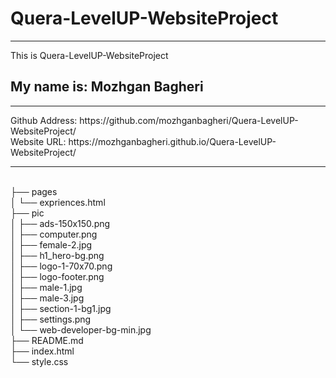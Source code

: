 # Quera-LevelUP-WebsiteProject
<hr>
<p>This is Quera-LevelUP-WebsiteProject</p>
<h2>My name is: Mozhgan Bagheri</h2>
<hr>
Github Address: https://github.com/mozhganbagheri/Quera-LevelUP-WebsiteProject/
<br>
Website URL: https://mozhganbagheri.github.io/Quera-LevelUP-WebsiteProject/
<hr>
<br>
    ├── pages<br>
    │   └── expriences.html<br>
    ├── pic<br>
    │   ├── ads-150x150.png<br>
    │   ├── computer.png<br>
    │   ├── female-2.jpg<br>
    │   ├── h1_hero-bg.png<br>
    │   ├── logo-1-70x70.png<br>
    │   ├── logo-footer.png<br>
    │   ├── male-1.jpg<br>
    │   ├── male-3.jpg<br>
    │   ├── section-1-bg1.jpg<br>
    │   ├── settings.png<br>
    │   └── web-developer-bg-min.jpg<br>
    ├── README.md <br>
    ├── index.html <br>
    └── style.css <br>
